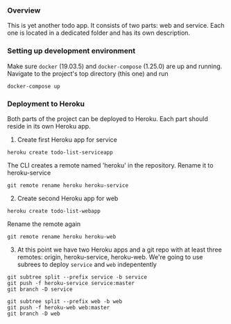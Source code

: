 ### Overview
This is yet another todo app. It consists of two parts: web and service. Each one is located in a dedicated folder and has its own description.

### Setting up development environment
Make sure `docker` (19.03.5) and `docker-compose` (1.25.0) are up and running. Navigate to the project's top directory (this one) and run
```
docker-compose up
```

### Deployment to Heroku
Both parts of the project can be deployed to Heroku. Each part should reside in its own Heroku app.
1. Create first Heroku app for service
```
heroku create todo-list-serviceapp
```
The CLI creates a remote named 'heroku' in the repository. Rename it to heroku-service
```
git remote rename heroku heroku-service
```
2. Create second Heroku app for web
```
heroku create todo-list-webapp
```
Rename the remote again
```
git remote rename heroku heroku-web
```
3. At this point we have two Heroku apps and a git repo with at least three remotes: origin, heroku-service, heroku-web. We're going to use subrees to deploy `service` and `web` indepentently
```
git subtree split --prefix service -b service
git push -f heroku-service service:master
git branch -D service
```
```
git subtree split --prefix web -b web
git push -f heroku-web web:master
git branch -D web
```
